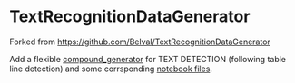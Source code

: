 # TextRecognitionDataGenerator 

Forked from https://github.com/Belval/TextRecognitionDataGenerator

Add a flexible [compound_generator](https://github.com/qf6101/TextRecognitionDataGenerator/blob/master/trdg/generators/compound_generator.py) for TEXT DETECTION (following table line detection) and some corrsponding [notebook files](https://github.com/qf6101/TextRecognitionDataGenerator/tree/master/notebook).
